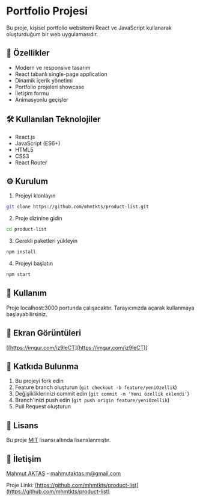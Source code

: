 # Portfolio Projesi

Bu proje, kişisel portfolio websitemi React ve JavaScript kullanarak oluşturduğum bir web uygulamasıdır.

## 🚀 Özellikler

- Modern ve responsive tasarım
- React tabanlı single-page application
- Dinamik içerik yönetimi
- Portfolio projeleri showcase
- İletişim formu
- Animasyonlu geçişler

## 🛠️ Kullanılan Teknolojiler

- React.js
- JavaScript (ES6+)
- HTML5
- CSS3
- React Router

## ⚙️ Kurulum

1. Projeyi klonlayın

```bash
git clone https://github.com/mhmtkts/product-list.git
```

2. Proje dizinine gidin

```bash
cd product-list
```

3. Gerekli paketleri yükleyin

```bash
npm install
```

4. Projeyi başlatın

```bash
npm start
```

## 🎯 Kullanım

Proje localhost:3000 portunda çalışacaktır. Tarayıcınızda açarak kullanmaya başlayabilirsiniz.

## 📸 Ekran Görüntüleri

[[https://imgur.com/iz9leCT](https://imgur.com/iz9leCT)]

## 🤝 Katkıda Bulunma

1. Bu projeyi fork edin
2. Feature branch oluşturun (`git checkout -b feature/yeniOzellik`)
3. Değişikliklerinizi commit edin (`git commit -m 'Yeni özellik eklendi'`)
4. Branch'inizi push edin (`git push origin feature/yeniOzellik`)
5. Pull Request oluşturun

## 📝 Lisans

Bu proje [MIT](LICENSE) lisansı altında lisanslanmıştır.

## 📧 İletişim

[Mahmut AKTAŞ](https://github.com/mhmtkts) - [mahmutaktas.m@gmail.com](mailto:mahmutaktas.m@gmail.com)

Proje Linki: [https://github.com/mhmtkts/product-list](https://github.com/mhmtkts/product-list)
```
